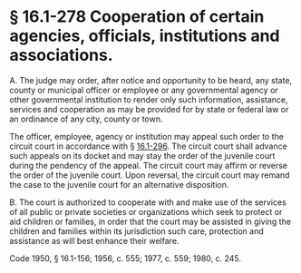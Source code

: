 # § 16.1-278 Cooperation of certain agencies, officials, institutions and associations.

<p>A. The judge may order, after notice and opportunity to be heard, any state, county or municipal officer or employee or any governmental agency or other governmental institution to render only such information, assistance, services and cooperation as may be provided for by state or federal law or an ordinance of any city, county or town.</p><p>The officer, employee, agency or institution may appeal such order to the circuit court in accordance with § <a href='http://law.lis.virginia.gov/vacode/16.1-296/'>16.1-296</a>. The circuit court shall advance such appeals on its docket and may stay the order of the juvenile court during the pendency of the appeal. The circuit court may affirm or reverse the order of the juvenile court. Upon reversal, the circuit court may remand the case to the juvenile court for an alternative disposition.</p><p>B. The court is authorized to cooperate with and make use of the services of all public or private societies or organizations which seek to protect or aid children or families, in order that the court may be assisted in giving the children and families within its jurisdiction such care, protection and assistance as will best enhance their welfare.</p><p>Code 1950, § 16.1-156; 1956, c. 555; 1977, c. 559; 1980, c. 245.</p>